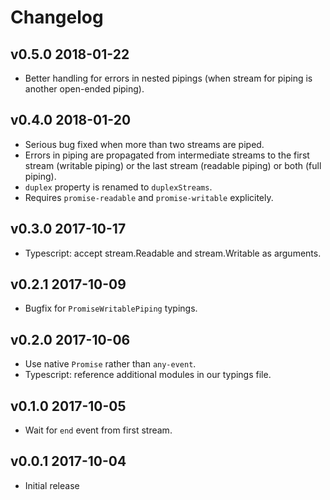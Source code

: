 # Changelog

## v0.5.0 2018-01-22

  * Better handling for errors in nested pipings (when stream for piping is
    another open-ended piping).

## v0.4.0 2018-01-20

  * Serious bug fixed when more than two streams are piped.
  * Errors in piping are propagated from intermediate streams to the first
    stream (writable piping) or the last stream (readable piping) or both (full
    piping).
  * `duplex` property is renamed to `duplexStreams`.
  * Requires `promise-readable` and `promise-writable` explicitely.

## v0.3.0 2017-10-17

  * Typescript: accept stream.Readable and stream.Writable as arguments.

## v0.2.1 2017-10-09

  * Bugfix for `PromiseWritablePiping` typings.

## v0.2.0 2017-10-06

  * Use native `Promise` rather than `any-event`.
  * Typescript: reference additional modules in our typings file.

## v0.1.0 2017-10-05

  * Wait for `end` event from first stream.

## v0.0.1 2017-10-04

  * Initial release
